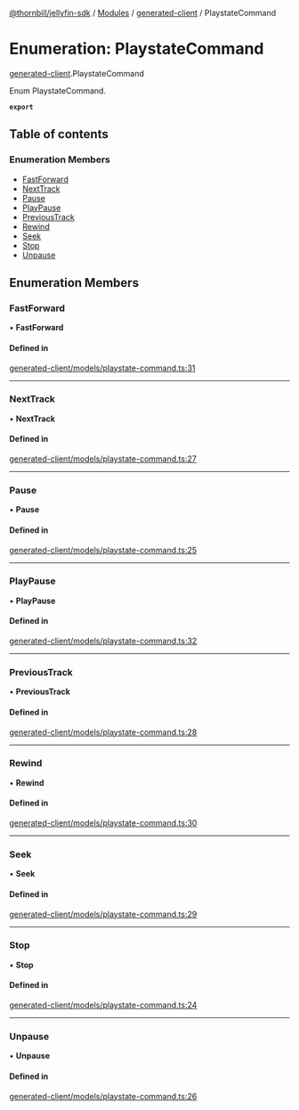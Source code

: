 [@thornbill/jellyfin-sdk](../README.md) / [Modules](../modules.md) / [generated-client](../modules/generated_client.md) / PlaystateCommand

# Enumeration: PlaystateCommand

[generated-client](../modules/generated_client.md).PlaystateCommand

Enum PlaystateCommand.

**`export`**

## Table of contents

### Enumeration Members

- [FastForward](generated_client.PlaystateCommand.md#fastforward)
- [NextTrack](generated_client.PlaystateCommand.md#nexttrack)
- [Pause](generated_client.PlaystateCommand.md#pause)
- [PlayPause](generated_client.PlaystateCommand.md#playpause)
- [PreviousTrack](generated_client.PlaystateCommand.md#previoustrack)
- [Rewind](generated_client.PlaystateCommand.md#rewind)
- [Seek](generated_client.PlaystateCommand.md#seek)
- [Stop](generated_client.PlaystateCommand.md#stop)
- [Unpause](generated_client.PlaystateCommand.md#unpause)

## Enumeration Members

### FastForward

• **FastForward**

#### Defined in

[generated-client/models/playstate-command.ts:31](https://github.com/jellyfin/jellyfin-sdk-typescript/blob/fa599ae/src/generated-client/models/playstate-command.ts#L31)

___

### NextTrack

• **NextTrack**

#### Defined in

[generated-client/models/playstate-command.ts:27](https://github.com/jellyfin/jellyfin-sdk-typescript/blob/fa599ae/src/generated-client/models/playstate-command.ts#L27)

___

### Pause

• **Pause**

#### Defined in

[generated-client/models/playstate-command.ts:25](https://github.com/jellyfin/jellyfin-sdk-typescript/blob/fa599ae/src/generated-client/models/playstate-command.ts#L25)

___

### PlayPause

• **PlayPause**

#### Defined in

[generated-client/models/playstate-command.ts:32](https://github.com/jellyfin/jellyfin-sdk-typescript/blob/fa599ae/src/generated-client/models/playstate-command.ts#L32)

___

### PreviousTrack

• **PreviousTrack**

#### Defined in

[generated-client/models/playstate-command.ts:28](https://github.com/jellyfin/jellyfin-sdk-typescript/blob/fa599ae/src/generated-client/models/playstate-command.ts#L28)

___

### Rewind

• **Rewind**

#### Defined in

[generated-client/models/playstate-command.ts:30](https://github.com/jellyfin/jellyfin-sdk-typescript/blob/fa599ae/src/generated-client/models/playstate-command.ts#L30)

___

### Seek

• **Seek**

#### Defined in

[generated-client/models/playstate-command.ts:29](https://github.com/jellyfin/jellyfin-sdk-typescript/blob/fa599ae/src/generated-client/models/playstate-command.ts#L29)

___

### Stop

• **Stop**

#### Defined in

[generated-client/models/playstate-command.ts:24](https://github.com/jellyfin/jellyfin-sdk-typescript/blob/fa599ae/src/generated-client/models/playstate-command.ts#L24)

___

### Unpause

• **Unpause**

#### Defined in

[generated-client/models/playstate-command.ts:26](https://github.com/jellyfin/jellyfin-sdk-typescript/blob/fa599ae/src/generated-client/models/playstate-command.ts#L26)
